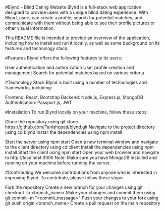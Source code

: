 #Blynd - Blind Dating Website
Blynd is a full-stack web application designed to provide users with a unique blind dating experience. With Blynd, users can create a profile, search for potential matches, and communicate with them without being able to see their profile pictures or other visual information.

This README file is intended to provide an overview of the application, including how to install and run it locally, as well as some background on its features and technology stack.

#Features
Blynd offers the following features to its users:

User authentication and authorization
User profile creation and management
Search for potential matches based on various criteria

#Technology Stack
Blynd is built using a number of technologies and frameworks, including:

Frontend: React, Bootstrap
Backend: Node.js, Express.js, MongoDB
Authentication: Passport.js, JWT

#Installation
To run Blynd locally on your machine, follow these steps:

Clone the repository using git clone https://github.com/Tanishqpati/blynd.git
Navigate to the project directory using cd blynd
Install the dependencies using npm install

Start the server using npm start
Open a new terminal window and navigate to the client directory using cd client
Install the dependencies using npm install
Start the client using npm start
Open your web browser and navigate to http://localhost:3000
Note: Make sure you have MongoDB installed and running on your machine before running the server.

#Contributing
We welcome contributions from anyone who is interested in improving Blynd. To contribute, please follow these steps:

Fork the repository
Create a new branch for your changes using git checkout -b <branch_name>
Make your changes and commit them using git commit -m "<commit_message>"
Push your changes to your fork using git push origin <branch_name>
Create a pull request on the main repository



